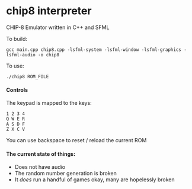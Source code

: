 # chip8 interpreter
CHIP-8 Emulator written in C++ and SFML

To build:
``` 
gcc main.cpp chip8.cpp -lsfml-system -lsfml-window -lsfml-graphics -lsfml-audio -o chip8
```

To use:
```
./chip8 ROM_FILE
```
#### Controls
The keypad is mapped to the keys:
```
1 2 3 4
Q W E R
A S D F
Z X C V
```
You can use backspace to reset / reload the current ROM

#### The current state of things:
- Does not have audio
- The random number generation is broken
- It *does* run a handful of games okay, many are hopelessly broken